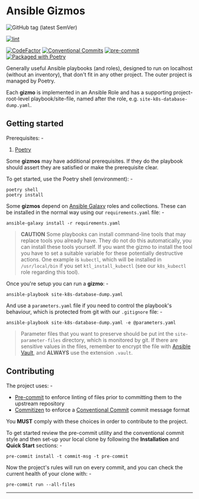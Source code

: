 # Ansible Gizmos

![GitHub tag (latest SemVer)](https://img.shields.io/github/v/tag/InformaticsMatters/ansible-gizmos)

[![lint](https://github.com/InformaticsMatters/ansible-gizmos/actions/workflows/lint.yaml/badge.svg?branch=main)](https://github.com/InformaticsMatters/ansible-gizmos/actions/workflows/lint.yaml)

[![CodeFactor](https://www.codefactor.io/repository/github/informaticsmatters/ansible-gizmos/badge)](https://www.codefactor.io/repository/github/informaticsmatters/ansible-gizmos)
[![Conventional Commits](https://img.shields.io/badge/Conventional%20Commits-1.0.0-yellow.svg)](https://conventionalcommits.org)
[![pre-commit](https://img.shields.io/badge/pre--commit-enabled-brightgreen?logo=pre-commit&logoColor=white)](https://github.com/pre-commit/pre-commit)
[![Packaged with Poetry](https://img.shields.io/badge/packaging-poetry-cyan.svg)](https://python-poetry.org/)

Generally useful Ansible playbooks (and roles), designed to run on localhost
(without an inventory), that don't fit in any other project. The outer project is
managed by Poetry.

Each **gizmo** is implemented in an Ansible Role and has a supporting project-root-level
playbook/site-file, named after the role, e.g. `site-k8s-database-dump.yaml`.

## Getting started
Prerequisites: -

1.  [Poetry]

Some **gizmos** may have additional prerequisites.
If they do the playbook should assert they are satisfied or make the prerequisite clear.

To get started, use the Poetry shell (environment): -

    poetry shell
    poetry install

Some **gizmos** depend on [Ansible Galaxy] roles and collections.
These can be installed in the normal way using our `requirements.yaml` file: -

    ansible-galaxy install -r requirements.yaml

>   **CAUTION** Some playbooks can install command-line tools that may replace
    tools you already have. They do not do this automatically, you can install these
    tools yourself. If you want the gizmo to install the tool you have to set
    a suitable variable for these potentially destructive actions. One example is
    `kubectl`, which will be installed in `/usr/local/bin` if you set `ktl_install_kubectl`
    (see our `k8s_kubectl` role regarding this tool).

Once you're setup you can run a **gizmo**: -

    ansible-playbook site-k8s-database-dump.yaml

And use a `parameters.yaml` file if you need to control the playbook's behaviour,
which is protected from git with our `.gitignore` file: -

    ansible-playbook site-k8s-database-dump.yaml -e @parameters.yaml

>   Parameter files that you want to preserve should be put int the `site-parameter-files`
    directory, which is monitored by git. If there are sensitive values in the files,
    remember to encrypt the file with [Ansible Vault], and **ALWAYS** use the
    extension `.vault`.

## Contributing
The project uses: -

- [Pre-commit] to enforce linting of files prior to committing them to the
  upstream repository
- [Commitizen] to enforce a [Conventional Commit] commit message format

You **MUST** comply with these choices in order to  contribute to the project.

To get started review the pre-commit utility and the conventional commit style
and then set-up your local clone by following the **Installation** and
**Quick Start** sections: -

    pre-commit install -t commit-msg -t pre-commit

Now the project's rules will run on every commit, and you can check the
current health of your clone with: -

    pre-commit run --all-files

---

[ansible galaxy]: https://galaxy.ansible.com/
[ansible vault]: https://docs.ansible.com/ansible/latest/vault_guide/index.html
[commitizen]: https://commitizen-tools.github.io/commitizen/
[conventional commit]: https://www.conventionalcommits.org/en/v1.0.0/
[pre-commit]: https://pre-commit.com/
[poetry]: https://python-poetry.org/
